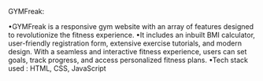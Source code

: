 GYMFreak:


•GYMFreak is a responsive gym website with an array of features designed to revolutionize the fitness experience.
•It includes an inbuilt BMI calculator, user-friendly registration form, extensive exercise tutorials, and modern design. With a seamless and interactive fitness experience, users can set goals, track progress, and access personalized fitness plans.
•Tech stack used : HTML, CSS, JavaScript
